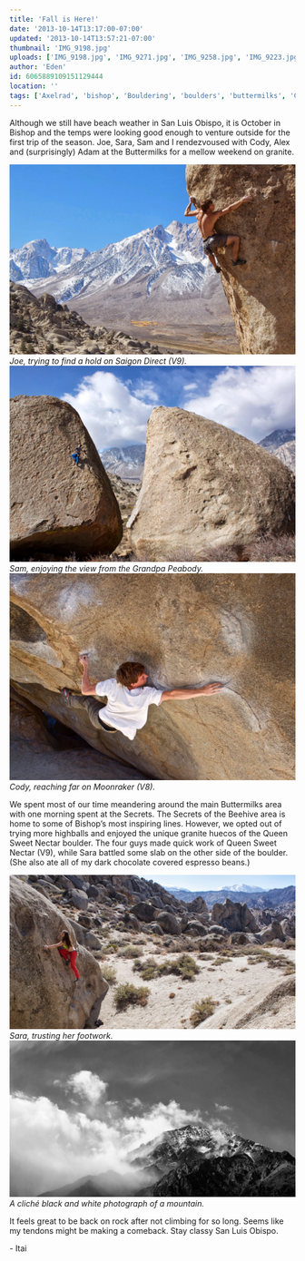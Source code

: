 ```yaml
---
title: 'Fall is Here!'
date: '2013-10-14T13:17:00-07:00'
updated: '2013-10-14T13:57:21-07:00'
thumbnail: 'IMG_9198.jpg'
uploads: ['IMG_9198.jpg', 'IMG_9271.jpg', 'IMG_9258.jpg', 'IMG_9223.jpg', 'IMG_9288.jpg']
author: 'Eden'
id: 6065889109151129444
location: ''
tags: ['Axelrad', 'bishop', 'Bouldering', 'boulders', 'buttermilks', 'California', 'Climbing', 'highball', 'Itai']
---
```


Although we still have beach weather in San Luis Obispo, it is October in Bishop and the temps were looking good enough to venture outside for the first trip of the season. Joe, Sara, Sam and I rendezvoused with Cody, Alex and (surprisingly) Adam at the Buttermilks for a mellow weekend on granite. 

![image alt](uploads/IMG_9198.jpg)*Joe, trying to find a hold on Saigon Direct (V9).*![image alt](uploads/IMG_9271.jpg)*Sam, enjoying the view from the Grandpa Peabody.*![image alt](uploads/IMG_9258.jpg)*Cody, reaching far on Moonraker (V8).*

We spent most of our time meandering around the main Buttermilks area with one morning spent at the Secrets. The Secrets of the Beehive area is home to some of Bishop’s most inspiring lines. However, we opted out of trying more highballs and enjoyed the unique granite huecos of the Queen Sweet Nectar boulder. The four guys made quick work of Queen Sweet Nectar (V9), while Sara battled some slab on the other side of the boulder. (She also ate all of my dark chocolate covered espresso beans.)

![image alt](uploads/IMG_9223.jpg)*Sara, trusting her footwork.*![image alt](uploads/IMG_9288.jpg)*A cliché black and white photograph of a mountain.*

It feels great to be back on rock after not climbing for so long. Seems like my tendons might be making a comeback. Stay classy San Luis Obispo.

\- Itai

